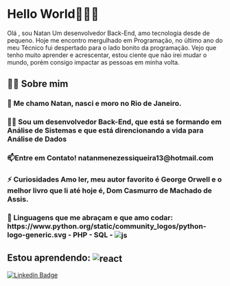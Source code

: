 <h1>Hello World👨🏽‍💻</h1>
Olá , sou Natan
Um desenvolvedor Back-End, amo tecnologia desde de pequeno. Hoje me encontro mergulhado em Programação, no último ano do meu Técnico fui despertado para o lado bonito da programação. Vejo que tenho muito aprender e acrescentar, estou ciente que não irei mudar o mundo, porém consigo impactar as pessoas em minha volta.
<h2>🙋‍♂️ Sobre mim</h2>

<h3>🔭 Me chamo Natan, nasci e moro no Rio de Janeiro.</h3>


<h3>👨‍💻 Sou um desenvolvedor Back-End, que está se formando em Análise de Sistemas e que está direncionando a vida para Análise de Dados</h3>

<h3>📫Entre em Contato! natanmenezessiqueira13@hotmail.com</h3>

<h3>⚡ Curiosidades Amo ler, meu autor favorito é George Orwell e o melhor livro que li até hoje é, Dom Casmurro de Machado de Assis.</h3>

<h3>👨‍ Linguagens que me abraçam e que amo codar: https://www.python.org/static/community_logos/python-logo-generic.svg - PHP - SQL - <img align="center" alt="js" src="https://img.shields.io/badge/JavaScript-F7DF1E?style=for-the-badge&logo=javascript&logoColor=black" />
  </h3>

<h2>Estou aprendendo: <img align="center" alt="react" src="https://img.shields.io/badge/React-20232A?style=for-the-badge&logo=react&logoColor=61DAFB" /></h2>

[![Linkedin Badge](https://img.shields.io/badge/-Natan%20Menezes-6633cc?style=flat-square&logo=Linkedin&logoColor=white&link=https://www.linkedin.com/in/natan-siqueira-319b55164//)](https://www.linkedin.com/in/natan-siqueira-319b55164/) 




